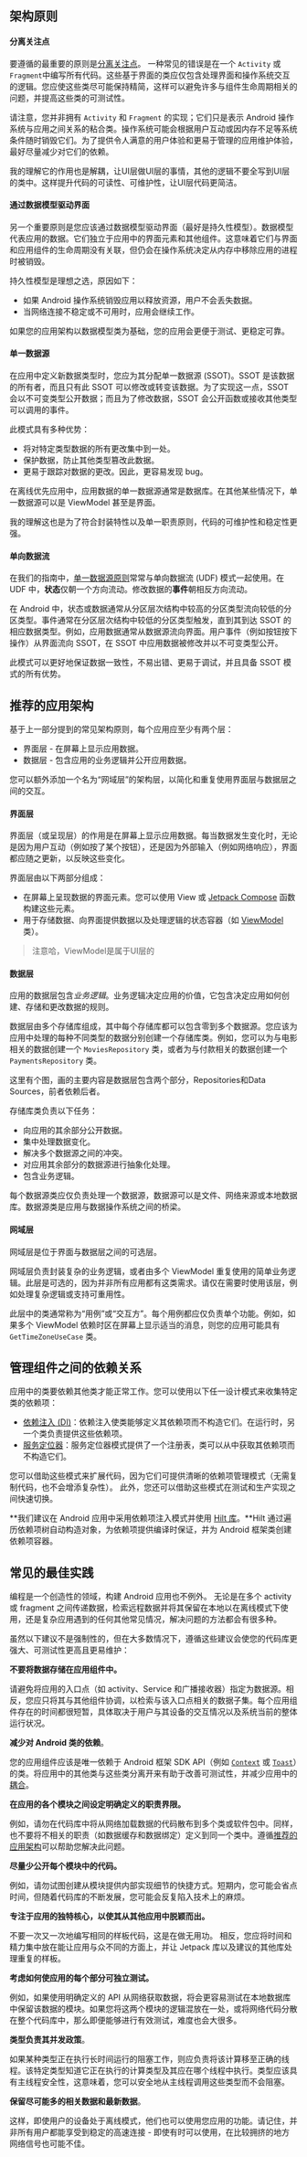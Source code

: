 ## 架构原则

#### 分离关注点

要遵循的最重要的原则是[分离关注点](https://en.wikipedia.org/wiki/Separation_of_concerns)。 一种常见的错误是在一个 `Activity` 或 `Fragment`中编写所有代码。这些基于界面的类应仅包含处理界面和操作系统交互的逻辑。您应使这些类尽可能保持精简，这样可以避免许多与组件生命周期相关的问题，并提高这些类的可测试性。

请注意，您并非拥有 `Activity` 和 `Fragment` 的实现；它们只是表示 Android 操作系统与应用之间关系的粘合类。操作系统可能会根据用户互动或因内存不足等系统条件随时销毁它们。为了提供令人满意的用户体验和更易于管理的应用维护体验，最好尽量减少对它们的依赖。

我的理解它的作用也是解耦，让UI层做UI层的事情，其他的逻辑不要全写到UI层的类中。这样提升代码的可读性、可维护性，让UI层代码更简洁。



#### 通过数据模型驱动界面

另一个重要原则是您应该通过数据模型驱动界面（最好是持久性模型）。数据模型代表应用的数据。它们独立于应用中的界面元素和其他组件。这意味着它们与界面和应用组件的生命周期没有关联，但仍会在操作系统决定从内存中移除应用的进程时被销毁。

持久性模型是理想之选，原因如下：

- 如果 Android 操作系统销毁应用以释放资源，用户不会丢失数据。
- 当网络连接不稳定或不可用时，应用会继续工作。

如果您的应用架构以数据模型类为基础，您的应用会更便于测试、更稳定可靠。



#### 单一数据源

在应用中定义新数据类型时，您应为其分配单一数据源 (SSOT)。SSOT 是该数据的所有者，而且只有此 SSOT 可以修改或转变该数据。为了实现这一点，SSOT 会以不可变类型公开数据；而且为了修改数据，SSOT 会公开函数或接收其他类型可以调用的事件。

此模式具有多种优势：

- 将对特定类型数据的所有更改集中到一处。
- 保护数据，防止其他类型篡改此数据。
- 更易于跟踪对数据的更改。因此，更容易发现 bug。

在离线优先应用中，应用数据的单一数据源通常是数据库。在其他某些情况下，单一数据源可以是 ViewModel 甚至是界面。

我的理解这也是为了符合封装特性以及单一职责原则，代码的可维护性和稳定性更强。



#### 单向数据流

在我们的指南中，[单一数据源原则](https://developer.android.google.cn/topic/architecture?hl=zh-cn#single-source-of-truth)常常与单向数据流 (UDF) 模式一起使用。在 UDF 中，**状态**仅朝一个方向流动。修改数据的**事件**朝相反方向流动。

在 Android 中，状态或数据通常从分区层次结构中较高的分区类型流向较低的分区类型。事件通常在分区层次结构中较低的分区类型触发，直到其到达 SSOT 的相应数据类型。例如，应用数据通常从数据源流向界面。用户事件（例如按钮按下操作）从界面流向 SSOT，在 SSOT 中应用数据被修改并以不可变类型公开。

此模式可以更好地保证数据一致性，不易出错、更易于调试，并且具备 SSOT 模式的所有优势。



## 推荐的应用架构

基于上一部分提到的常见架构原则，每个应用应至少有两个层：

- 界面层 - 在屏幕上显示应用数据。
- 数据层 - 包含应用的业务逻辑并公开应用数据。

您可以额外添加一个名为“网域层”的架构层，以简化和重复使用界面层与数据层之间的交互。



#### 界面层

界面层（或呈现层）的作用是在屏幕上显示应用数据。每当数据发生变化时，无论是因为用户互动（例如按了某个按钮），还是因为外部输入（例如网络响应），界面都应随之更新，以反映这些变化。

界面层由以下两部分组成：

- 在屏幕上呈现数据的界面元素。您可以使用 View 或 [Jetpack Compose](https://developer.android.google.cn/jetpack/compose?hl=zh-cn) 函数构建这些元素。
- 用于存储数据、向界面提供数据以及处理逻辑的状态容器（如 [ViewModel](https://developer.android.google.cn/topic/libraries/architecture/viewmodel?hl=zh-cn) 类）。

> 注意哈，ViewModel是属于UI层的



#### 数据层

应用的数据层包含*业务逻辑*。业务逻辑决定应用的价值，它包含决定应用如何创建、存储和更改数据的规则。

数据层由多个存储库组成，其中每个存储库都可以包含零到多个数据源。您应该为应用中处理的每种不同类型的数据分别创建一个存储库类。例如，您可以为与电影相关的数据创建一个 `MoviesRepository` 类，或者为与付款相关的数据创建一个 `PaymentsRepository` 类。

这里有个图，画的主要内容是数据层包含两个部分，Repositories和Data Sources，前者依赖后者。

存储库类负责以下任务：

- 向应用的其余部分公开数据。
- 集中处理数据变化。
- 解决多个数据源之间的冲突。
- 对应用其余部分的数据源进行抽象化处理。
- 包含业务逻辑。

每个数据源类应仅负责处理一个数据源，数据源可以是文件、网络来源或本地数据库。数据源类是应用与数据操作系统之间的桥梁。



#### 网域层

网域层是位于界面与数据层之间的可选层。

网域层负责封装复杂的业务逻辑，或者由多个 ViewModel 重复使用的简单业务逻辑。此层是可选的，因为并非所有应用都有这类需求。请仅在需要时使用该层，例如处理复杂逻辑或支持可重用性。

此层中的类通常称为“用例”或“交互方”。每个用例都应仅负责单个功能。例如，如果多个 ViewModel 依赖时区在屏幕上显示适当的消息，则您的应用可能具有 `GetTimeZoneUseCase` 类。



## 管理组件之间的依赖关系

应用中的类要依赖其他类才能正常工作。您可以使用以下任一设计模式来收集特定类的依赖项：

- [依赖注入 (DI)](https://developer.android.google.cn/training/dependency-injection?hl=zh-cn)：依赖注入使类能够定义其依赖项而不构造它们。在运行时，另一个类负责提供这些依赖项。
- [服务定位器](https://en.wikipedia.org/wiki/Service_locator_pattern)：服务定位器模式提供了一个注册表，类可以从中获取其依赖项而不构造它们。

您可以借助这些模式来扩展代码，因为它们可提供清晰的依赖项管理模式（无需复制代码，也不会增添复杂性）。 此外，您还可以借助这些模式在测试和生产实现之间快速切换。

**我们建议在 Android 应用中采用依赖项注入模式并使用 [Hilt 库](https://developer.android.google.cn/training/dependency-injection/hilt-android?hl=zh-cn)。**Hilt 通过遍历依赖项树自动构造对象，为依赖项提供编译时保证，并为 Android 框架类创建依赖项容器。



## 常见的最佳实践

编程是一个创造性的领域，构建 Android 应用也不例外。 无论是在多个 activity 或 fragment 之间传递数据，检索远程数据并将其保留在本地以在离线模式下使用，还是复杂应用遇到的任何其他常见情况，解决问题的方法都会有很多种。

虽然以下建议不是强制性的，但在大多数情况下，遵循这些建议会使您的代码库更强大、可测试性更高且更易维护：

**不要将数据存储在应用组件中。**

请避免将应用的入口点（如 activity、Service 和广播接收器）指定为数据源。相反，您应只将其与其他组件协调，以检索与该入口点相关的数据子集。每个应用组件存在的时间都很短暂，具体取决于用户与其设备的交互情况以及系统当前的整体运行状况。

**减少对 Android 类的依赖**。

您的应用组件应该是唯一依赖于 Android 框架 SDK API（例如 [`Context`](https://developer.android.google.cn/reference/android/content/Context?hl=zh-cn) 或 [`Toast`](https://developer.android.google.cn/guide/topics/ui/notifiers/toasts?hl=zh-cn)）的类。将应用中的其他类与这些类分离开来有助于改善可测试性，并减少应用中的[耦合](https://en.wikipedia.org/wiki/Coupling_(computer_programming))。

**在应用的各个模块之间设定明确定义的职责界限。**

例如，请勿在代码库中将从网络加载数据的代码散布到多个类或软件包中。同样，也不要将不相关的职责（如数据缓存和数据绑定）定义到同一个类中。遵循[推荐的应用架构](https://developer.android.google.cn/topic/architecture?hl=zh-cn#recommended-app-arch)可以帮助您解决此问题。

**尽量少公开每个模块中的代码。**

例如，请勿试图创建从模块提供内部实现细节的快捷方式。短期内，您可能会省点时间，但随着代码库的不断发展，您可能会反复陷入技术上的麻烦。

**专注于应用的独特核心，以使其从其他应用中脱颖而出。**

不要一次又一次地编写相同的样板代码，这是在做无用功。 相反，您应将时间和精力集中放在能让应用与众不同的方面上，并让 Jetpack 库以及建议的其他库处理重复的样板。

**考虑如何使应用的每个部分可独立测试。**

例如，如果使用明确定义的 API 从网络获取数据，将会更容易测试在本地数据库中保留该数据的模块。如果您将这两个模块的逻辑混放在一处，或将网络代码分散在整个代码库中，那么即便能够进行有效测试，难度也会大很多。

**类型负责其并发政策**。

如果某种类型正在执行长时间运行的阻塞工作，则应负责将该计算移至正确的线程。该特定类型知道它正在执行的计算类型及其应在哪个线程中执行。类型应该具有主线程安全性，这意味着，您可以安全地从主线程调用这些类型而不会阻塞。

**保留尽可能多的相关数据和最新数据**。

这样，即使用户的设备处于离线模式，他们也可以使用您应用的功能。请记住，并非所有用户都能享受到稳定的高速连接 - 即使有时可以使用，在比较拥挤的地方网络信号也可能不佳。
